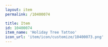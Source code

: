 ```yaml
---
layout: item
permalink: /10400074

title: Item
id: 10400074
item_name: 'Holiday Tree Tattoo'
icon_url: 'item/icon/customize/10400073.png'
---
```

